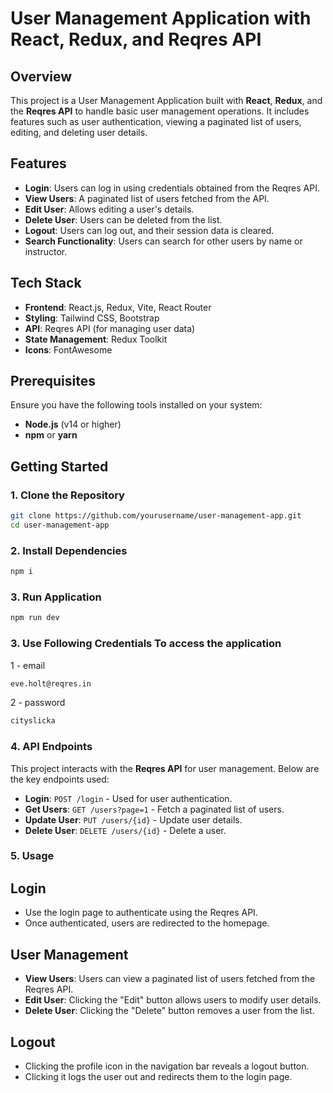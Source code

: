 # User Management Application with React, Redux, and Reqres API

## Overview

This project is a User Management Application built with **React**, **Redux**, and the **Reqres API** to handle basic user management operations. It includes features such as user authentication, viewing a paginated list of users, editing, and deleting user details.

## Features

- **Login**: Users can log in using credentials obtained from the Reqres API.
- **View Users**: A paginated list of users fetched from the API.
- **Edit User**: Allows editing a user's details.
- **Delete User**: Users can be deleted from the list.
- **Logout**: Users can log out, and their session data is cleared.
- **Search Functionality**: Users can search for other users by name or instructor.

## Tech Stack

- **Frontend**: React.js, Redux, Vite, React Router
- **Styling**: Tailwind CSS, Bootstrap
- **API**: Reqres API (for managing user data)
- **State Management**: Redux Toolkit
- **Icons**: FontAwesome

## Prerequisites

Ensure you have the following tools installed on your system:

- **Node.js** (v14 or higher)
- **npm** or **yarn**

## Getting Started

### 1. Clone the Repository

```bash
git clone https://github.com/yourusername/user-management-app.git
cd user-management-app
```
### 2. Install Dependencies

```bash
npm i
```

### 3. Run Application

```bash
npm run dev
```

### 3. Use Following Credentials To access the application

1 - email
  
```bash
eve.holt@reqres.in
```
2 - password
```bash
cityslicka
```

### 4. API Endpoints

This project interacts with the **Reqres API** for user management. Below are the key endpoints used:

- **Login**: `POST /login` - Used for user authentication.
- **Get Users**: `GET /users?page=1` - Fetch a paginated list of users.
- **Update User**: `PUT /users/{id}` - Update user details.
- **Delete User**: `DELETE /users/{id}` - Delete a user.

### 5. Usage

## Login

- Use the login page to authenticate using the Reqres API.
- Once authenticated, users are redirected to the homepage.

## User Management

- **View Users**: Users can view a paginated list of users fetched from the Reqres API.
- **Edit User**: Clicking the "Edit" button allows users to modify user details.
- **Delete User**: Clicking the "Delete" button removes a user from the list.

## Logout

- Clicking the profile icon in the navigation bar reveals a logout button. 
- Clicking it logs the user out and redirects them to the login page.
